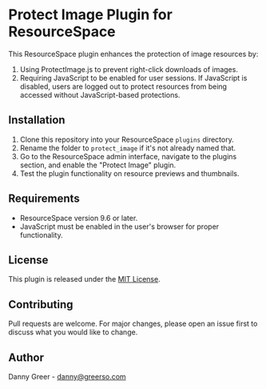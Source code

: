 # Protect Image Plugin for ResourceSpace

This ResourceSpace plugin enhances the protection of image resources by:

1. Using ProtectImage.js to prevent right-click downloads of images.
2. Requiring JavaScript to be enabled for user sessions. If JavaScript is disabled, users are logged out to protect resources from being accessed without JavaScript-based protections.

## Installation

1. Clone this repository into your ResourceSpace `plugins` directory.
2. Rename the folder to `protect_image` if it's not already named that.
3. Go to the ResourceSpace admin interface, navigate to the plugins section, and enable the "Protect Image" plugin.
4. Test the plugin functionality on resource previews and thumbnails.

## Requirements

- ResourceSpace version 9.6 or later.
- JavaScript must be enabled in the user's browser for proper functionality.

## License

This plugin is released under the [MIT License](LICENSE).

## Contributing

Pull requests are welcome. For major changes, please open an issue first to discuss what you would like to change.

## Author

Danny Greer - [danny@greerso.com](mailto:danny@greerso.com)

